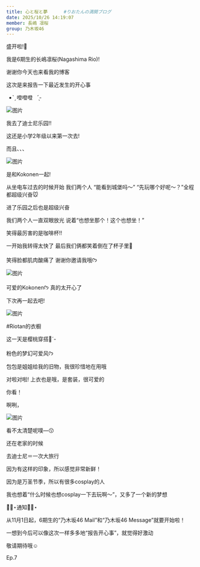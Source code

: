 ```yaml
---
title: 心と桜と夢      #りおたんの満開ブログ
date: 2025/10/26 14:19:07
member: 長嶋 凛桜
group: 乃木坂46
---
```


盛开啦!🌸

我是6期生的长嶋凛桜(Nagashima Rio)!



谢谢你今天也来看我的博客




这次是来报告一下最近发生的开心事



- ̗̀ 噔噔噔　 ̖́-

![图片](https://www.nogizaka46.com/files/46/diary/n46/MEMBER/moblog/202510/mobqXkMOc.jpg)

我去了迪士尼乐园!!




这还是小学2年级以来第一次去!


而且、、、


![图片](https://www.nogizaka46.com/files/46/diary/n46/MEMBER/moblog/202510/mob2taFsA.jpg)

是和Kokonen一起!





从坐电车过去的时候开始
我们两个人
“能看到城堡吗～”
“先玩哪个好呢～？”全程都超级兴奋🐭



进了乐园之后也是超级兴奋

我们两个人一直双眼放光
说着“也想坐那个！这个也想坐！”



笑得最厉害的是咖啡杯!!

一开始我转得太快了
最后我们俩都笑着倒在了杯子里👻

笑得脸都肌肉酸痛了
谢谢你邀请我哦ᡣ𐭩



![图片](https://www.nogizaka46.com/files/46/diary/n46/MEMBER/moblog/202510/mobBhTuLW.jpg)

可爱的Kokonenᡣ𐭩
真的太开心了



下次再一起去吧!





![图片](https://www.nogizaka46.com/files/46/diary/n46/MEMBER/moblog/202510/mob4D8Y85.jpg)


#Riotan的衣橱

这一天是樱桃穿搭🍒´-

粉色的梦幻可爱风ᡣ𐭩

包包是姐姐给我的旧物，我很珍惜地在用哦

对啦对啦!
上衣也是哦，是套装，很可爱的





你看！






啊咧，

![图片](https://www.nogizaka46.com/files/46/diary/n46/MEMBER/moblog/202510/mobgEviev.jpg)

看不太清楚呢噗—😗






还在老家的时候

去迪士尼＝一次大旅行

因为有这样的印象，所以感觉非常新鲜！

因为是万圣节季，所以有很多cosplay的人

我也想着“什么时候也想cosplay一下去玩啊～”，又多了一个新的梦想






⋆͛📢⋆通知⋆͛📢⋆


从11月1日起，6期生的“乃木坂46 Mail”和“乃木坂46 Message”就要开始啦！

一想到今后可以像这次一样多多地“报告开心事”，就觉得好激动

敬请期待哦☺︎


Ep.7